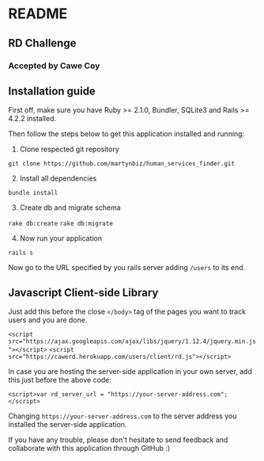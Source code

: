 # README

## RD Challenge

### Accepted by Cawe Coy

## Installation guide

First off, make sure you have Ruby >= 2.1.0, Bundler, SQLite3 and Rails >= 4.2.2 installed.

Then follow the steps below to get this application installed and running:

1. Clone respected git repository

```git clone https://github.com/martynbiz/human_services_finder.git```

2. Install all dependencies

```bundle install```

3. Create db and migrate schema

```rake db:create```
```rake db:migrate```

4. Now run your application

```rails s```

Now go to the URL specified by you rails server adding `/users` to its end.

## Javascript Client-side Library

Just add this before the close `</body>` tag of the pages you want to track users and you are done.

```<script src="https://ajax.googleapis.com/ajax/libs/jquery/1.12.4/jquery.min.js"></script>```
```<script src="https://cawerd.herokuapp.com/users/client/rd.js"></script>```

In case you are hosting the server-side application in your own server, add this just before the above code:

```<script>var rd_server_url = "https://your-server-address.com";</script>```

Changing `https://your-server-address.com` to the server address you installed the server-side application.

If you have any trouble, please don't hesitate to send feedback and collaborate with this application through GitHub :)